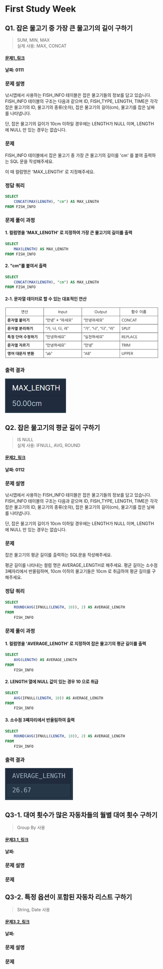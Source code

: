 # First Study Week

## Q1. 잡은 물고기 중 가장 큰 물고기의 길이 구하기
> SUM, MIN, MAX   
> 실제 사용: MAX, CONCAT

#### [문제1_링크](https://school.programmers.co.kr/learn/courses/30/lessons/298515)

#### 날짜: 0111

### 문제 설명
낚시앱에서 사용하는 FISH_INFO 테이블은 잡은 물고기들의 정보를 담고 있습니다. FISH_INFO 테이블의 구조는 다음과 같으며 ID, FISH_TYPE, LENGTH, TIME은 각각 잡은 물고기의 ID, 물고기의 종류(숫자), 잡은 물고기의 길이(cm), 물고기를 잡은 날짜를 나타냅니다.

단, 잡은 물고기의 길이가 10cm 이하일 경우에는
LENGTH가 NULL 이며, LENGTH 에 NULL 만 있는 경우는 없습니다.

### 문제
FISH_INFO 테이블에서 잡은 물고기 중 가장 큰 물고기의 길이를 'cm' 를 붙여 출력하는 SQL 문을 작성해주세요.

이 때 컬럼명은 'MAX_LENGTH' 로 지정해주세요.

### 정답 쿼리
```sql
SELECT
    CONCAT(MAX(LENGTH), "cm") AS MAX_LENGTH
FROM FISH_INFO
```

### 문제 풀이 과정

#### 1. 컬럼명을 'MAX_LENGTH' 로 지정하여 가장 큰 물고기의 길이를 출력

```sql
SELECT
    MAX(LENGTH) AS MAX_LENGTH
FROM FISH_INFO
```

#### 2. "cm"를 붙여서 출력

```sql
SELECT
    CONCAT(MAX(LENGTH), "cm") AS MAX_LENGTH
FROM FISH_INFO
```

#### 2-1. 문자열 데이터로 할 수 있는 대표적인 연산
![1.1](././img/1.1.PNG)


### 출력 결과
![1.2](././img/1.2.PNG)



## Q2. 잡은 물고기의 평균 길이 구하기
> IS NULL   
> 실제 사용: IFNULL, AVG, ROUND

#### [문제2_링크](https://school.programmers.co.kr/learn/courses/30/lessons/293259)

#### 날짜: 0112

### 문제 설명
낚시앱에서 사용하는 FISH_INFO 테이블은 잡은 물고기들의 정보를 담고 있습니다. FISH_INFO 테이블의 구조는 다음과 같으며 ID, FISH_TYPE, LENGTH, TIME은 각각 잡은 물고기의 ID, 물고기의 종류(숫자), 잡은 물고기의 길이(cm), 물고기를 잡은 날짜를 나타냅니다.

단, 잡은 물고기의 길이가 10cm 이하일 경우에는
LENGTH가 NULL 이며, LENGTH 에 NULL 만 있는 경우는 없습니다.


### 문제
잡은 물고기의 평균 길이를 출력하는 SQL문을 작성해주세요.

평균 길이를 나타내는 컬럼 명은 AVERAGE_LENGTH로 해주세요.
평균 길이는 소수점 3째자리에서 반올림하며, 10cm 이하의 물고기들은 10cm 로 취급하여 평균 길이를 구해주세요.


### 정답 쿼리
```sql
SELECT
    ROUND(AVG(IFNULL(LENGTH, 10)), 2) AS AVERAGE_LENGTH
FROM
    FISH_INFO
```

### 문제 풀이 과정

#### 1. 컬럼명을 'AVERAGE_LENGTH' 로 지정하여 잡은 물고기의 평균 길이를 출력

```sql
SELECT
    AVG(LENGTH) AS AVERAGE_LENGTH
FROM
    FISH_INFO
```

#### 2. LENGTH 열에 NULL 값이 있는 경우 10 으로 취급

```sql
SELECT
    AVG(IFNULL(LENGTH, 10)) AS AVERAGE_LENGTH
FROM
    FISH_INFO
```

#### 3. 소수점 3째자리에서 반올림하여 출력

```sql
SELECT
    ROUND(AVG(IFNULL(LENGTH, 10)), 2) AS AVERAGE_LENGTH
FROM
    FISH_INFO
```

### 출력 결과
![2.1](././img/2.1.PNG)


## Q3-1. 대여 횟수가 많은 자동차들의 월별 대여 횟수 구하기
> Group By 사용

#### [문제3.1_링크](https://school.programmers.co.kr/learn/courses/30/lessons/151139)

#### 날짜:

### 문제 설명


### 문제


## Q3-2. 특정 옵션이 포함된 자동차 리스트 구하기
> String, Date 사용

#### [문제3.2_링크](https://school.programmers.co.kr/learn/courses/30/lessons/157343)

#### 날짜:

### 문제 설명


### 문제
